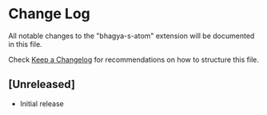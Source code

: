 # Change Log

All notable changes to the "bhagya-s-atom" extension will be documented in this file.

Check [Keep a Changelog](http://keepachangelog.com/) for recommendations on how to structure this file.

## [Unreleased]

- Initial release
